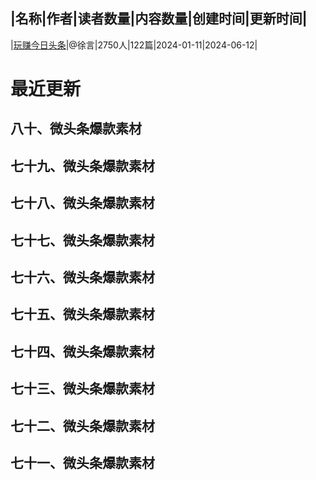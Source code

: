 |名称|作者|读者数量|内容数量|创建时间|更新时间|
---
|[玩赚今日头条](https://xiaobot.net/p/xuyansuitan?refer=0b133df9-27dc-423b-8101-639049001c13)|@徐言|2750人|122篇|2024-01-11|2024-06-12|

# 最近更新
## 八十、微头条爆款素材
## 七十九、微头条爆款素材
## 七十八、微头条爆款素材
## 七十七、微头条爆款素材
## 七十六、微头条爆款素材
## 七十五、微头条爆款素材
## 七十四、微头条爆款素材
## 七十三、微头条爆款素材
## 七十二、微头条爆款素材
## 七十一、微头条爆款素材

